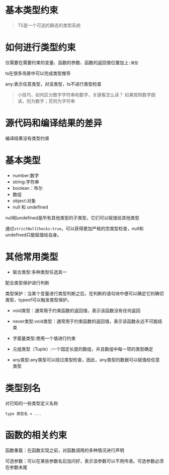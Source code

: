 # 基本类型约束

>TS是一个可选的静态的类型系统

# 如何进行类型约束

仅需要在需要约束的变量、函数的参数、函数的返回值位置加上```:类型```

ts在很多场景中可以完成类型推导

any:表示任意类型，对该类型，ts不进行类型检查

> 小技巧，如何区分数字字符串和数字，关键看怎么读？
> 如果按照数字朗读，则为数字；否则为字符串
 

# 源代码和编译结果的差异

编译结果没有类型约束

# 基本类型

- number:数字
- string:字符串
- boolean：布尔
- 数组
- object:对象
- null 和 undefined

null和undefined是所有其他类型的子类型，它们可以赋值给其他类型

通过```strictNullChecks:true```，可以获得更加严格的空类型检查，null和undefined只能赋值给自身。

# 其他常用类型

- 联合类型:多种类型任选其一

配合类型保护进行判断

类型保护：当某个变量进行类型判断之后，在判断的语句块中便可以确定它的确切类型，typeof可以触发类型保护。

- void类型：通常用于约束函数的返回值，表示该函数没有任何返回

- never类型:void类型：通常用于约束函数的返回值，表示该函数永远不可能结束

- 字面量类型:使用一个值进行约束

- 元组类型（Tuple）:一个固定长度的数组，并且数组中每一项的类型确定

- any类型:any类型可以绕过类型检查，因此，any类型的数据可以赋值给任意类型

# 类型别名

对已知的一些类型定义名称

```
type 类型名 = ...

```

# 函数的相关约束

函数重载：在函数实现之前，对函数调用的多种情况进行声明

可选参数：可以在某些参数名后加问好，表示该参数可以不用传递。可选参数必须在参数末尾
